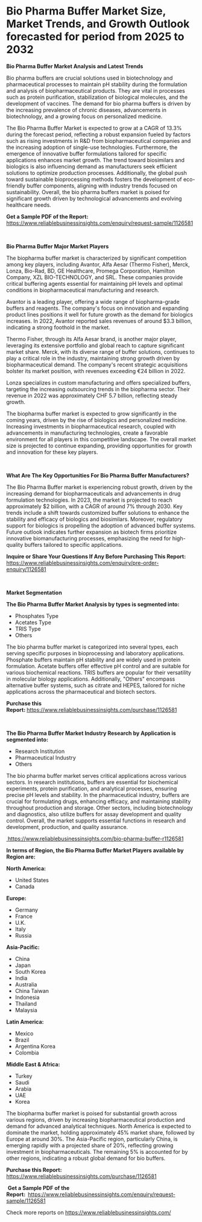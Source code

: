 <p><h1>Bio Pharma Buffer Market Size, Market Trends, and Growth Outlook forecasted for period from 2025 to 2032</h1></p><p><strong>Bio Pharma Buffer Market Analysis and Latest Trends</strong></p>
<p><p>Bio pharma buffers are crucial solutions used in biotechnology and pharmaceutical processes to maintain pH stability during the formulation and analysis of biopharmaceutical products. They are vital in processes such as protein purification, stabilization of biological molecules, and the development of vaccines. The demand for bio pharma buffers is driven by the increasing prevalence of chronic diseases, advancements in biotechnology, and a growing focus on personalized medicine.</p><p>The Bio Pharma Buffer Market is expected to grow at a CAGR of 13.3% during the forecast period, reflecting a robust expansion fueled by factors such as rising investments in R&D from biopharmaceutical companies and the increasing adoption of single-use technologies. Furthermore, the emergence of innovative buffer formulations tailored for specific applications enhances market growth. The trend toward biosimilars and biologics is also influencing demand as manufacturers seek efficient solutions to optimize production processes. Additionally, the global push toward sustainable bioprocessing methods fosters the development of eco-friendly buffer components, aligning with industry trends focused on sustainability. Overall, the bio pharma buffers market is poised for significant growth driven by technological advancements and evolving healthcare needs.</p></p>
<p><strong>Get a Sample PDF of the Report:&nbsp;</strong> <a href="https://www.reliablebusinessinsights.com/enquiry/request-sample/1126581?utm_campaign=3316&utm_medium=2&utm_source=Github&utm_content=ia&utm_term=09032025&utm_id=bio-pharma-buffer">https://www.reliablebusinessinsights.com/enquiry/request-sample/1126581</a></p>
<p>&nbsp;</p>
<p><strong>Bio Pharma Buffer Major Market Players</strong></p>
<p><p>The biopharma buffer market is characterized by significant competition among key players, including Avantor, Alfa Aesar (Thermo Fisher), Merck, Lonza, Bio-Rad, BD, GE Healthcare, Promega Corporation, Hamilton Company, XZL BIO-TECHNOLOGY, and SRL. These companies provide critical buffering agents essential for maintaining pH levels and optimal conditions in biopharmaceutical manufacturing and research.</p><p>Avantor is a leading player, offering a wide range of biopharma-grade buffers and reagents. The company's focus on innovation and expanding product lines positions it well for future growth as the demand for biologics increases. In 2022, Avantor reported sales revenues of around $3.3 billion, indicating a strong foothold in the market.</p><p>Thermo Fisher, through its Alfa Aesar brand, is another major player, leveraging its extensive portfolio and global reach to capture significant market share. Merck, with its diverse range of buffer solutions, continues to play a critical role in the industry, maintaining strong growth driven by biopharmaceutical demand. The company's recent strategic acquisitions bolster its market position, with revenues exceeding €24 billion in 2022.</p><p>Lonza specializes in custom manufacturing and offers specialized buffers, targeting the increasing outsourcing trends in the biopharma sector. Their revenue in 2022 was approximately CHF 5.7 billion, reflecting steady growth.</p><p>The biopharma buffer market is expected to grow significantly in the coming years, driven by the rise of biologics and personalized medicine. Increasing investments in biopharmaceutical research, coupled with advancements in manufacturing technologies, create a favorable environment for all players in this competitive landscape. The overall market size is projected to continue expanding, providing opportunities for growth and innovation for these key players.</p></p>
<p>&nbsp;</p>
<p><strong>What Are The Key Opportunities For Bio Pharma Buffer Manufacturers?</strong></p>
<p><p>The Bio Pharma Buffer market is experiencing robust growth, driven by the increasing demand for biopharmaceuticals and advancements in drug formulation technologies. In 2023, the market is projected to reach approximately $2 billion, with a CAGR of around 7% through 2030. Key trends include a shift towards customized buffer solutions to enhance the stability and efficacy of biologics and biosimilars. Moreover, regulatory support for biologics is propelling the adoption of advanced buffer systems. Future outlook indicates further expansion as biotech firms prioritize innovative biomanufacturing processes, emphasizing the need for high-quality buffers tailored to specific applications.</p></p>
<p><strong>Inquire or Share Your Questions If Any Before Purchasing This Report:</strong> <a href="https://www.reliablebusinessinsights.com/enquiry/pre-order-enquiry/1126581?utm_campaign=3316&utm_medium=2&utm_source=Github&utm_content=ia&utm_term=09032025&utm_id=bio-pharma-buffer">https://www.reliablebusinessinsights.com/enquiry/pre-order-enquiry/1126581</a></p>
<p>&nbsp;</p>
<p><strong>Market Segmentation</strong></p>
<p><strong>The Bio Pharma Buffer Market Analysis by types is segmented into:</strong></p>
<p><ul><li>Phosphates Type</li><li>Acetates Type</li><li>TRIS Type</li><li>Others</li></ul></p>
<p><p>The bio pharma buffer market is categorized into several types, each serving specific purposes in bioprocessing and laboratory applications. Phosphate buffers maintain pH stability and are widely used in protein formulation. Acetate buffers offer effective pH control and are suitable for various biochemical reactions. TRIS buffers are popular for their versatility in molecular biology applications. Additionally, "Others" encompass alternative buffer systems, such as citrate and HEPES, tailored for niche applications across the pharmaceutical and biotech sectors.</p></p>
<p><strong>Purchase this Report:&nbsp;</strong><a href="https://www.reliablebusinessinsights.com/purchase/1126581?utm_campaign=3316&utm_medium=2&utm_source=Github&utm_content=ia&utm_term=09032025&utm_id=bio-pharma-buffer">https://www.reliablebusinessinsights.com/purchase/1126581</a></p>
<p>&nbsp;</p>
<p><strong>The Bio Pharma Buffer Market Industry Research by Application is segmented into:</strong></p>
<p><ul><li>Research Institution</li><li>Pharmaceutical Industry</li><li>Others</li></ul></p>
<p><p>The bio pharma buffer market serves critical applications across various sectors. In research institutions, buffers are essential for biochemical experiments, protein purification, and analytical processes, ensuring precise pH levels and stability. In the pharmaceutical industry, buffers are crucial for formulating drugs, enhancing efficacy, and maintaining stability throughout production and storage. Other sectors, including biotechnology and diagnostics, also utilize buffers for assay development and quality control. Overall, the market supports essential functions in research and development, production, and quality assurance.</p></p>
<p><a href="https://www.reliablebusinessinsights.com/bio-pharma-buffer-r1126581?utm_campaign=3316&utm_medium=2&utm_source=Github&utm_content=ia&utm_term=09032025&utm_id=bio-pharma-buffer">&nbsp;https://www.reliablebusinessinsights.com/bio-pharma-buffer-r1126581</a></p>
<p><strong>In terms of Region, the Bio Pharma Buffer Market Players available by Region are:</strong></p>
<p>
    <p> <strong> North America: </strong>
        <ul>
            <li>United States</li>
            <li>Canada</li>
        </ul>
        </p> 
    <p> <strong> Europe: </strong>
        <ul>
            <li>Germany</li>
            <li>France</li>
            <li>U.K.</li>
            <li>Italy</li>
            <li>Russia</li>
        </ul>
        </p> 
    <p> <strong> Asia-Pacific: </strong>
        <ul>
            <li>China</li>
            <li>Japan</li>
            <li>South Korea</li>
            <li>India</li>
            <li>Australia</li>
            <li>China Taiwan</li>
            <li>Indonesia</li>
            <li>Thailand</li>
            <li>Malaysia</li>
        </ul>
        </p> 
    <p> <strong> Latin America: </strong>
        <ul>
            <li>Mexico</li>
            <li>Brazil</li>
            <li>Argentina Korea</li>
            <li>Colombia</li>
        </ul>
        </p> 
    <p> <strong> Middle East & Africa: </strong>
        <ul>
            <li>Turkey</li>
            <li>Saudi</li>
            <li>Arabia</li>
            <li>UAE</li>
            <li>Korea</li>
        </ul>
    </p>
    </p>
<p><p>The biopharma buffer market is poised for substantial growth across various regions, driven by increasing biopharmaceutical production and demand for advanced analytical techniques. North America is expected to dominate the market, holding approximately 45% market share, followed by Europe at around 30%. The Asia-Pacific region, particularly China, is emerging rapidly with a projected share of 20%, reflecting growing investment in biopharmaceuticals. The remaining 5% is accounted for by other regions, indicating a robust global demand for bio buffers.</p></p>
<p><strong>Purchase this Report: </strong><a href="https://www.reliablebusinessinsights.com/purchase/1126581?utm_campaign=3316&utm_medium=2&utm_source=Github&utm_content=ia&utm_term=09032025&utm_id=bio-pharma-buffer">https://www.reliablebusinessinsights.com/purchase/1126581</a></p>
<p>&nbsp;<strong>Get a Sample PDF of the Report:&nbsp;&nbsp;</strong><a href="https://www.reliablebusinessinsights.com/enquiry/request-sample/1126581?utm_campaign=3316&utm_medium=2&utm_source=Github&utm_content=ia&utm_term=09032025&utm_id=bio-pharma-buffer">https://www.reliablebusinessinsights.com/enquiry/request-sample/1126581</a></p>
<p><strong></strong></p>
<p>Check more reports on <a href="https://www.reliablebusinessinsights.com/?utm_campaign=3316&utm_medium=2&utm_source=Github&utm_content=ia&utm_term=09032025&utm_id=bio-pharma-buffer">https://www.reliablebusinessinsights.com/</a></p>